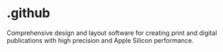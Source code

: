 # .github
Comprehensive design and layout software for creating print and digital publications with high precision and Apple Silicon performance.  
